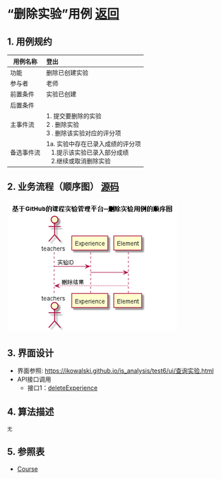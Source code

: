 # “删除实验”用例 [返回](../README.md)

## 1. 用例规约

|用例名称|登出|
|-------|:-------------|
|功能|删除已创建实验|
|参与者|老师|
|前置条件|实验已创建|
|后置条件||
|主事件流| 1. 提交要删除的实验<br/>2 . 删除实验<br/>3 . 删除该实验对应的评分项|
|备选事件流|1a. 实验中存在已录入成绩的评分项 <br/>&nbsp;&nbsp; 1.提示该实验已录入部分成绩<br/>&nbsp;&nbsp; 2.继续或取消删除实验|

## 2. 业务流程（顺序图） [源码](../src/sequence删除实验.puml)
![sequence1](../sequence删除实验.png) 

## 3. 界面设计
- 界面参照: https://ikowalski.github.io/is_analysis/test6/ui/查询实验.html
- API接口调用
    - 接口1：[deleteExperience](../接口/deleteExperience.md)

## 4. 算法描述
    无
    
## 5. 参照表

- [Course](../数据库设计.md/#Course)

